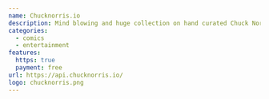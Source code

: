 ```yaml
---
name: Chucknorris.io
description: Mind blowing and huge collection on hand curated Chuck Norris facts.
categories:
  - comics
  - entertainment
features:
  https: true
  payment: free
url: https://api.chucknorris.io/
logo: chucknorris.png
---
```

